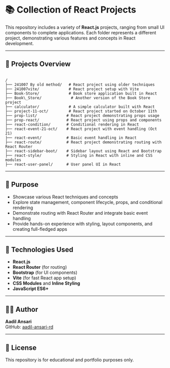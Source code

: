 
# 📚 Collection of React Projects

This repository includes a variety of **React.js** projects, ranging from small UI components to complete applications. Each folder represents a different project, demonstrating various features and concepts in React development.

---

## 📁 Projects Overview

```

/
├── 241007 By old method/   # React project using older techniques
├── 241007vite/             # React project setup with Vite
├── Book-Store/             # Book store application built in React
├── Book\_Store/             # Another version of the Book Store project
├── calculator/             # A simple calculator built with React
├── project-11-oct/         # React project started on October 11th
├── prop-list/             # React project demonstrating props usage
├── prop-react/            # React project using props and components
├── react-condition/       # Conditional rendering in React
├── react-event-21-oct/    # React project with event handling (Oct 21)
├── react-event/           # Basic event handling in React
├── react-route/           # React project demonstrating routing with React Router
├── react-sidebar-boot/    # Sidebar layout using React and Bootstrap
├── react-style/           # Styling in React with inline and CSS modules
├── react-user-panel/      # User panel UI in React

```

---

## 🎯 Purpose

- Showcase various React techniques and concepts
- Explore state management, component lifecycle, props, and conditional rendering
- Demonstrate routing with React Router and integrate basic event handling
- Provide hands-on experience with styling, layout components, and creating full-fledged apps

---

## 🧰 Technologies Used

- **React.js**
- **React Router** (for routing)
- **Bootstrap** (for UI components)
- **Vite** (for fast React app setup)
- **CSS Modules** and **Inline Styling**
- **JavaScript ES6+**

---

## 👨‍💻 Author

**Aadil Ansari**  
GitHub: [aadil-ansari-rd](https://github.com/aadil-ansari-rd)

---

## 📄 License

This repository is for educational and portfolio purposes only.

